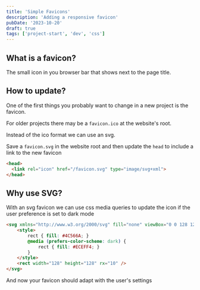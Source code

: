 ```yaml
---
title: 'Simple Favicons'
description: 'Adding a responsive favicon'
pubDate: '2023-10-20'
draft: true
tags: ['project-start', 'dev', 'css']
---
```


## What is a favicon?

The small icon in you browser bar that shows next to the page title.

## How to update?

One of the first things you probably want to change in a new project is the favicon.

For older projects there may be a `favicon.ico` at the website's root.

Instead of the ico format we can use an svg.

Save a `favicon.svg` in the website root and then update the `head` to include a link to the new favicon

```html
<head>
  <link rel="icon" href="/favicon.svg" type="image/svg+xml">
</head>
```

## Why use SVG?

With an svg favicon we can use css media queries to update the icon if the user preference is set to dark mode

```html
<svg xmlns="http://www.w3.org/2000/svg" fill="none" viewBox="0 0 128 128">
    <style>
        rect { fill: #4C566A; }
        @media (prefers-color-scheme: dark) {
            rect { fill: #ECEFF4; }
        }
    </style>
    <rect width="128" height="128" rx="10" />
</svg>
```

And now your favicon should adapt with the user's settings
